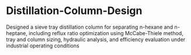 # Distillation-Column-Design
Designed a sieve tray distillation column for separating n-hexane and n-heptane, including reflux ratio optimization using McCabe-Thiele method, tray and column sizing, hydraulic analysis, and efficiency evaluation under industrial operating conditions
